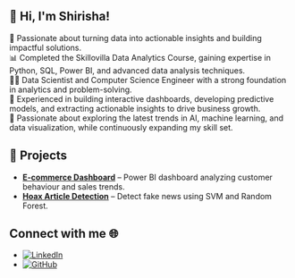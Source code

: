 ## 👋 Hi, I'm Shirisha!  

🌟 Passionate about turning data into actionable insights and building impactful solutions.                                       
📊 Completed the Skillovilla Data Analytics Course, gaining expertise in Python, SQL, Power BI, and advanced data analysis techniques.                                 
👩‍💻 Data Scientist and Computer Science Engineer with a strong foundation in analytics and problem-solving.  
🚀 Experienced in building interactive dashboards, developing predictive models, and extracting actionable insights to drive business growth.  
🌱 Passionate about exploring the latest trends in AI, machine learning, and data visualization, while continuously expanding my skill set.  

## 📂 Projects  

- [**E-commerce Dashboard**](https://github.com/your-repo) – Power BI dashboard analyzing customer behaviour and sales trends.  
- [**Hoax Article Detection**](https://github.com/Shilpa-av/Cancer-detection-using-Classification-algorithms) – Detect fake news using SVM and Random Forest.  


## Connect with me 🌐

- [![LinkedIn](https://img.shields.io/badge/LinkedIn-blue?style=flat&logo=linkedin)](https://www.linkedin.com/in/snr9/)  
- [![GitHub](https://img.shields.io/badge/GitHub-black?style=flat&logo=github)](https://github.com/shirishanraju28)


